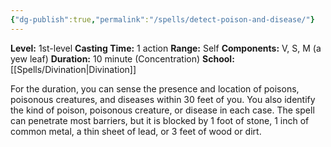 ```yaml
---
{"dg-publish":true,"permalink":"/spells/detect-poison-and-disease/"}
---
```


**Level:** 1st-level
**Casting Time:** 1 action
**Range:** Self
**Components:** V, S, M (a yew leaf)
**Duration:** 10 minute (Concentration)
**School:** [[Spells/Divination\|Divination]]

For the duration, you can sense the presence and location of poisons, poisonous creatures, and diseases within 30 feet of you. You also identify the kind of poison, poisonous creature, or disease in each case.
The spell can penetrate most barriers, but it is blocked by 1 foot of stone, 1 inch of common metal, a thin sheet of lead, or 3 feet of wood or dirt.